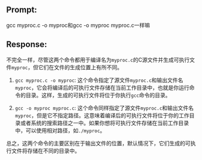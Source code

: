 ## Prompt:
gcc myproc.c -o myproc和gcc -o myproc myproc.c一样嘛

## Response:
不完全一样，尽管这两个命令都用于编译名为`myproc.c`的C源文件并生成可执行文件`myproc`，但它们在文件的生成位置上有所不同。

1. `gcc myproc.c -o myproc`: 这个命令指定了源文件`myproc.c`和输出文件名`myproc`，它会将编译后的可执行文件存储在当前工作目录中，也就是你运行命令的目录。这样，生成的可执行文件将位于你执行`gcc`命令的目录。

2. `gcc -o myproc myproc.c`: 这个命令同样指定了源文件`myproc.c`和输出文件名`myproc`，但是它不指定路径。这意味着编译后的可执行文件将位于你的工作目录或者系统的搜索路径之一中。如果你想将可执行文件存储在当前工作目录中，可以使用相对路径，如`./myproc`。

总之，这两个命令的主要区别在于输出文件的位置，默认情况下，它们生成的可执行文件将存储在不同的目录中。

